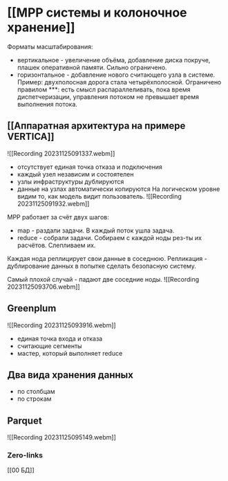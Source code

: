 # [[МРР системы и колоночное хранение]]
Форматы масштабирования:
- вертикальное - увеличение объёма, добавление диска покруче, плашек оперативной памяти. Сильно ограничено.
- горизонтальное - добавление нового считающего узла в системе. Пример: двухполосная дорога стала четырёхполосной. Ограничено правилом \*\*\*: есть смысл распараллеливать, пока время диспетчеризации, управления потоком не превышает время выполнения потока.

## [[Аппаратная архитектура на примере VERTICA]]
![[Recording 20231125091337.webm]]
- отсутствует единая точка отказа и подключения
- каждый узел независим и состоятелен
- узлы инфраструктуры дублируются
- данные на узлах автоматически копируются
На логическом уровне видим то, как модель видит пользователь.
![[Recording 20231125091932.webm]]

MPP работает за счёт двух шагов:
- map - раздали задачи. В каждый поток ушла задача.
- reduce - собрали задачи. Собираем с каждой ноды рез-ты их расчётов. Слепливаем их.

Каждая нода реплицирует свои данные в соседнюю.
Репликация - дублирование данных в попытке сделать безопасную систему.

Самый плохой случай - падают две соседние ноды.
![[Recording 20231125093706.webm]]

## Greenplum

![[Recording 20231125093916.webm]]
- единая точка входа и отказа
- считающие сегменты
- мастер, который выполняет reduce

## Два вида хранения данных
- по столбцам
- по строкам

## Parquet

![[Recording 20231125095149.webm]]

### Zero-links
[[00 БД]]